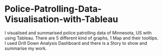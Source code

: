 # Police-Patrolling-Data-Visualisation-with-Tableau
I visualised and summarised police patrolling data of Minnesota, US with using Tableau.
There are 5 different kind of graphs, 1 Map and their tooltips.
I used Drill Down Analysis Dashboard and there is a Story to show and summarise my work.

